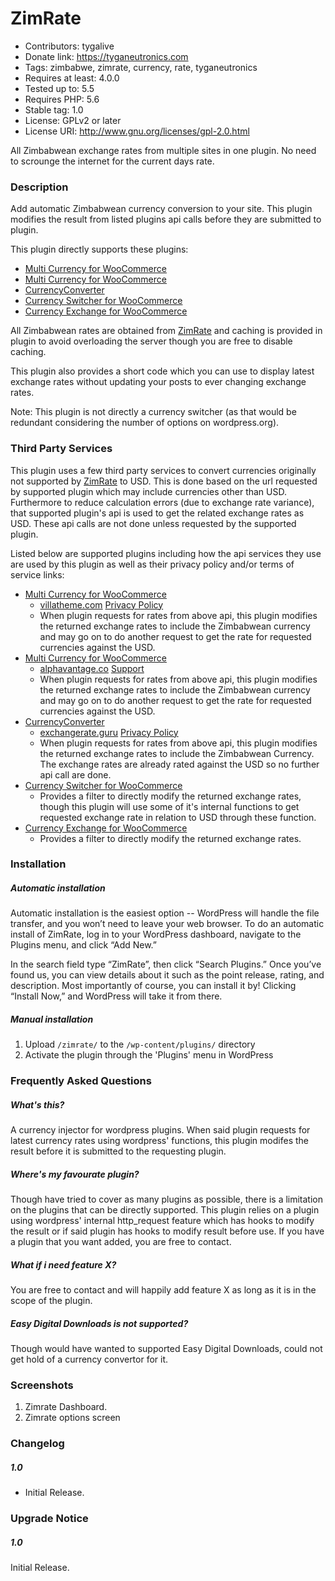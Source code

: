 # ZimRate

- Contributors: tygalive
- Donate link: https://tyganeutronics.com
- Tags: zimbabwe, zimrate, currency, rate, tyganeutronics
- Requires at least: 4.0.0
- Tested up to: 5.5
- Requires PHP: 5.6
- Stable tag: 1.0
- License: GPLv2 or later
- License URI: http://www.gnu.org/licenses/gpl-2.0.html

All Zimbabwean exchange rates from multiple sites in one plugin. No need to scrounge the internet for the current days rate.

### Description

Add automatic Zimbabwean currency conversion to your site.
This plugin modifies the result from listed plugins api calls before they are submitted to plugin.

This plugin directly supports these plugins:

- [Multi Currency for WooCommerce](https://wordpress.org/plugins/woo-multi-currency "Multi Currency for WooCommerce")
- [Multi Currency for WooCommerce](https://wordpress.org/plugins/wc-multi-currency "Multi Currency for WooCommerce")
- [CurrencyConverter](https://wordpress.org/plugins/currencyconverter "CurrencyConverter")
- [Currency Switcher for WooCommerce](https://wordpress.org/plugins/currency-switcher-woocommerce "Currency Switcher for WooCommerce")
- [Currency Exchange for WooCommerce](https://wordpress.org/plugins/currency-exchange-for-woocommerce "Currency Exchange for WooCommerce")

All Zimbabwean rates are obtained from [ZimRate](http://zimrate.tyganeutronics.com "Zimrate") and caching is provided in plugin to avoid overloading the server though you are free to disable caching.

This plugin also provides a short code which you can use to display latest exchange rates without updating your posts to ever changing exchange rates.

Note: This plugin is not directly a currency switcher (as that would be redundant considering the number of options on wordpress.org).

### Third Party Services

This plugin uses a few third party services to convert currencies originally not supported by [ZimRate](http://zimrate.tyganeutronics.com "ZimRate") to USD. This is done based on the url requested by supported plugin which may include currencies other than USD. Furthermore to reduce calculation errors (due to exchange rate variance), that supported plugin's api is used to get the related exchange rates as USD. These api calls are not done unless requested by the supported plugin.

Listed below are supported plugins including how the api services they use are used by this plugin as well as their privacy policy and/or terms of service links:

- [Multi Currency for WooCommerce](https://wordpress.org/plugins/woo-multi-currency "Multi Currency for WooCommerce")
  - [villatheme.com](https://villatheme.com/ "villatheme.com") [Privacy Policy](https://villatheme.com/privacy-policy/ "Privacy Policy")
  - When plugin requests for rates from above api, this plugin modifies the returned exchange rates to include the Zimbabwean currency and may go on to do another request to get the rate for requested currencies against the USD.
- [Multi Currency for WooCommerce](https://wordpress.org/plugins/wc-multi-currency "Multi Currency for WooCommerce")
  - [alphavantage.co](https://www.alphavantage.co "alphavantage.co") [Support](https://www.alphavantage.co/support/#support "Support")
  - When plugin requests for rates from above api, this plugin modifies the returned exchange rates to include the Zimbabwean currency and may go on to do another request to get the rate for requested currencies against the USD.
- [CurrencyConverter](https://wordpress.org/plugins/currencyconverter "CurrencyConverter")
  - [exchangerate.guru](https://exchangerate.guru/ "exchangerate.guru") [Privacy Policy](https://exchangerate.guru/privacy-policy/ "Privacy Policy")
  - When plugin requests for rates from above api, this plugin modifies the returned exchange rates to include the Zimbabwean Currency. The exchange rates are already rated against the USD so no further api call are done.
- [Currency Switcher for WooCommerce](https://wordpress.org/plugins/currency-switcher-woocommerce "Currency Switcher for WooCommerce")
  - Provides a filter to directly modify the returned exchange rates, though this plugin will use some of it's internal functions to get requested exchange rate in relation to USD through these function.
- [Currency Exchange for WooCommerce](https://wordpress.org/plugins/currency-exchange-for-woocommerce "Currency Exchange for WooCommerce")
  - Provides a filter to directly modify the returned exchange rates.

### Installation

##### Automatic installation

Automatic installation is the easiest option -- WordPress will handle the file transfer, and you won’t need to leave your web browser. To do an automatic install of ZimRate, log in to your WordPress dashboard, navigate to the Plugins menu, and click “Add New.”

In the search field type “ZimRate”, then click “Search Plugins.” Once you’ve found us, you can view details about it such as the point release, rating, and description. Most importantly of course, you can install it by! Clicking “Install Now,” and WordPress will take it from there.

##### Manual installation

1. Upload `/zimrate/` to the `/wp-content/plugins/` directory
2. Activate the plugin through the 'Plugins' menu in WordPress

### Frequently Asked Questions

##### What's this?

A currency injector for wordpress plugins. When said plugin requests for latest currency rates using wordpress' functions, this plugin modifes the result before it is submitted to the requesting plugin.

##### Where's my favourate plugin?

Though have tried to cover as many plugins as possible, there is a limitation on the plugins that can be directly supported.
This plugin relies on a plugin using wordpress' internal http_request feature which has hooks to modify the result or if said plugin has hooks to modify result before use.
If you have a plugin that you want added, you are free to contact.

##### What if i need feature X?

You are free to contact and will happily add feature X as long as it is in the scope of the plugin.

##### Easy Digital Downloads is not supported?

Though would have wanted to supported Easy Digital Downloads, could not get hold of a currency convertor for it.

### Screenshots

1. Zimrate Dashboard.
2. Zimrate options screen

### Changelog

##### 1.0

- Initial Release.

### Upgrade Notice

##### 1.0

Initial Release.
